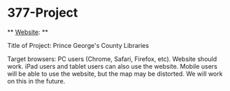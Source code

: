 # 377-Project

** [Website](https://tkillip7.github.io/377-Project/): **

Title of Project: Prince George's County Libraries

Target browsers: PC users (Chrome, Safari, Firefox, etc). Website should work.
iPad users and tablet users can also use the website. Mobile users will be able to
use the website, but the map may be distorted. We will work on this in the future.
